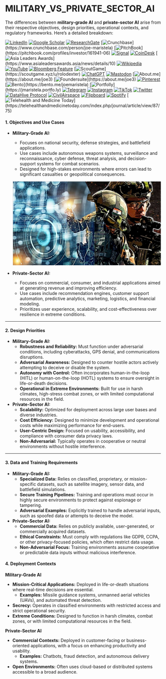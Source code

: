 # MILITARY\_VS\_PRIVATE\_SECTOR\_AI

The differences between **military-grade AI** and **private-sector AI** arise from their respective objectives, design priorities, operational contexts, and regulatory frameworks. Here’s a detailed breakdown:

[![LinkedIn](https://img.shields.io/badge/LinkedIn-Profile-0077B5?style=flat-square\&logo=linkedin\&logoColor=white)](https://linkedin.com/in/rolodexter) [![Google Scholar](https://img.shields.io/badge/Google_Scholar-Profile-4285F4?style=flat-square\&logo=googlescholar\&logoColor=white)](https://scholar.google.com/citations?user=gHTHirEAAAAJ) [![ResearchGate](https://img.shields.io/badge/ResearchGate-Profile-00CCBB?style=flat-square\&logo=researchgate\&logoColor=white)](https://www.researchgate.net/profile/Joe-Maristela-2) [![Crunchbase](https://img.shields.io/badge/Crunchbase-Profile-0288D1?style=flat-square\&logo=data:image/svg+xml;base64,PHN...)](https://www.crunchbase.com/person/joe-maristela) [![PitchBook](https://img.shields.io/badge/PitchBook-Profile-003B6B?style=flat-square\&logo=data:image/svg+xml;base64,PHN...)](https://pitchbook.com/profiles/investor/161941-06) [![Signal](https://img.shields.io/badge/Signal-Profile-6E97F0?style=flat-square\&logo=signal\&logoColor=white)](https://signal.nfx.com/investors/joe-maristela) [![CoinDesk](https://img.shields.io/badge/CoinDesk-Contributor-F7931A?style=flat-square\&logo=news\&logoColor=white)](https://www.coindesk.com/author/joe-maristela) [![Asia Leaders Awards](https://img.shields.io/badge/Asia_Leaders_Awards-Feature-DA291C?style=flat-square\&logo=data:image/svg+xml;base64,PHN...)](https://www.asialeadersawards.asia/news/details/10) [![Wikipedia](https://img.shields.io/badge/Wikipedia-Profile-000000?style=flat-square\&logo=wikipedia\&logoColor=white)](https://en.wikipedia.org/wiki/File:Joe_Maristela_in_Paniqui_Tarlac_Tech_Seminar_2015.jpg) [![YouTube](https://img.shields.io/badge/YouTube-Channel-FF0000?style=flat-square\&logo=youtube\&logoColor=white)](https://www.youtube.com/@rolodexter) [![Bloomberg Feature](https://img.shields.io/badge/Bloomberg-Feature-5E5E5E?style=flat-square\&logo=youtube\&logoColor=white)](https://www.youtube.com/watch?v=Ep8Mo0kRjaY) [![ScoutGame](https://img.shields.io/badge/ScoutGame-Profile-8A2BE2?style=flat-square\&logo=data:image/svg+xml;base64,PHN...)](https://scoutgame.xyz/u/rolodexter) [![ChatGPT](https://img.shields.io/badge/ChatGPT-Resume_and_Biodata-00A67E?style=flat-square\&logo=chatgpt\&logoColor=white)](https://chatgpt.com/g/g-675caa5a54e88191bd807764592df744-joe-s-resume-and-application-data) [![Mastodon](https://img.shields.io/badge/Mastodon-Profile-6364FF?style=flat-square\&logo=mastodon\&logoColor=white)](https://mastodon.social/@JoeMaristela) [![About.me](https://img.shields.io/badge/About.me-Profile-000000?style=flat-square\&logo=data:image/svg+xml;base64,PHN...)](https://about.me/joe3) [![Foundersuite](https://img.shields.io/badge/Foundersuite-Profile-0056D2?style=flat-square\&logo=data:image/svg+xml;base64,PHN...)](https://about.me/joe3) [![Pinterest](https://img.shields.io/badge/Pinterest-@rolodexter-BD081C?style=flat-square\&logo=pinterest\&logoColor=white)](https://nl.pinterest.com/rolodexter/) [![Bento](https://img.shields.io/badge/Bento-Profile-F7931A?style=flat-square\&logo=data:image/svg+xml;base64,PHN...)](https://bento.me/joemaristela) [![Portfolly](https://img.shields.io/badge/Portfolly-Profile-F7931A?style=flat-square\&logo=data:image/svg+xml;base64,PHN...)](https://jmaristela.portfo.ly) [![Telegram](https://img.shields.io/badge/Telegram-Contact-2CA5E0?style=flat-square\&logo=telegram\&logoColor=white)](https://t.me/joemaristela) [![Instagram](https://img.shields.io/badge/Instagram-@joemaristela3-E4405F?style=flat-square\&logo=instagram\&logoColor=white)](https://www.instagram.com/joemaristela3/) [![TikTok](https://img.shields.io/badge/TikTok-@rolodexter-000000?style=flat-square\&logo=tiktok\&logoColor=white)](https://www.tiktok.com/@rolodexter) [![Twitter](https://img.shields.io/badge/Twitter-Profile-1DA1F2?style=flat-square\&logo=twitter\&logoColor=white)](https://twitter.com/joemaristela) [![DataHive Protocol](https://img.shields.io/badge/DataHive-Protocol-005F73?style=flat-square\&logo=github\&logoColor=white)](https://github.com/rolodexter/DataHive-Protocol) [![CivilAirspace](https://img.shields.io/badge/CivilAirspace-Project-023047?style=flat-square\&logo=github\&logoColor=white)](https://github.com/rolodexter/CivilAirspace) [![Flipboard](https://img.shields.io/badge/Flipboard-Magazine-E83151?style=flat-square\&logo=flipboard\&logoColor=white)](https://flipboard.com/@rolodexter/rolodexter-jergu04fz) [![Spotify](https://img.shields.io/badge/Spotify-Listen-1DB954?style=flat-square\&logo=spotify\&logoColor=white)](https://open.spotify.com/show/11s0wEdbc8k3caT6xur57a) [![Telehealth and Medicine Today](https://img.shields.io/badge/Telehealth-Article-0077B5?style=flat-square\&logo=data:image/svg+xml;base64,PHN...)](https://telehealthandmedicinetoday.com/index.php/journal/article/view/87/75)

#### **1. Objectives and Use Cases**

*   **Military-Grade AI:**

    * Focuses on national security, defense strategies, and battlefield applications.
    * Use cases include autonomous weapons systems, surveillance and reconnaissance, cyber defense, threat analysis, and decision-support systems for combat scenarios.
    * Designed for high-stakes environments where errors can lead to significant casualties or geopolitical consequences.

    ![alt text](<../MISC/image-2 (1) (1).png>)
* **Private-Sector AI:**
  * Focuses on commercial, consumer, and industrial applications aimed at generating revenue and improving efficiency.
  * Use cases include recommendation engines, customer support automation, predictive analytics, marketing, logistics, and financial modeling.
  * Prioritizes user experience, scalability, and cost-effectiveness over resilience in extreme conditions.

***

#### **2. Design Priorities**

* **Military-Grade AI:**
  * **Robustness and Reliability:** Must function under adversarial conditions, including cyberattacks, GPS denial, and communications disruptions.
  * **Adversarial Awareness:** Designed to counter hostile actors actively attempting to deceive or disable the system.
  * **Autonomy with Control:** Often incorporates human-in-the-loop (HITL) or human-on-the-loop (HOTL) systems to ensure oversight in life-or-death decisions.
  * **Operational in Extreme Environments:** Built for use in harsh climates, high-stress combat zones, or with limited computational resources in the field.
* **Private-Sector AI:**
  * **Scalability:** Optimized for deployment across large user bases and diverse industries.
  * **Cost Efficiency:** Designed to minimize development and operational costs while maximizing performance for end-users.
  * **User-Centric Design:** Focused on usability, accessibility, and compliance with consumer data privacy laws.
  * **Non-Adversarial:** Typically operates in cooperative or neutral environments without hostile interference.

***

#### **3. Data and Training Requirements**

* **Military-Grade AI:**
  * **Specialized Data:** Relies on classified, proprietary, or mission-specific datasets, such as satellite imagery, sensor data, and battlefield simulations.
  * **Secure Training Pipelines:** Training and operations must occur in highly secure environments to protect against espionage or tampering.
  * **Adversarial Examples:** Explicitly trained to handle adversarial inputs, such as spoofed data or attempts to deceive the model.
* **Private-Sector AI:**
  * **Commercial Data:** Relies on publicly available, user-generated, or commercially acquired datasets.
  * **Ethical Constraints:** Must comply with regulations like GDPR, CCPA, or other privacy-focused policies, which often restrict data usage.
  * **Non-Adversarial Focus:** Training environments assume cooperative or predictable data inputs without malicious interference.

#### **4. Deployment Contexts**

**Military-Grade AI**

* **Mission-Critical Applications:** Deployed in life-or-death situations where real-time decisions are essential.
  * **Examples:** Missile guidance systems, unmanned aerial vehicles (UAVs), and automated threat detection.
* **Secrecy:** Operates in classified environments with restricted access and strict operational security.
* **Extreme Conditions:** Designed to function in harsh climates, combat zones, or with limited computational resources in the field.

**Private-Sector AI**

* **Commercial Contexts:** Deployed in customer-facing or business-oriented applications, with a focus on enhancing productivity and usability.
  * **Examples:** Chatbots, fraud detection, and autonomous delivery systems.
* **Open Environments:** Often uses cloud-based or distributed systems accessible to a broad audience.
